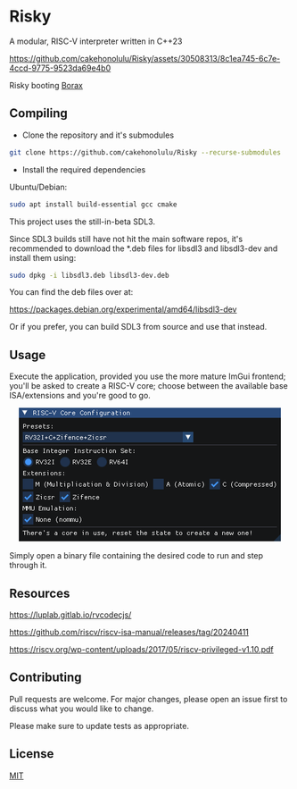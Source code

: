 # Risky

A modular, RISC-V interpreter written in C++23




https://github.com/cakehonolulu/Risky/assets/30508313/8c1ea745-6c7e-4ccd-9775-9523da69e4b0

Risky booting [Borax](https://github.com/cakehonolulu/borax)


## Compiling

* Clone the repository and it's submodules

```bash
git clone https://github.com/cakehonolulu/Risky --recurse-submodules
```

* Install the required dependencies

Ubuntu/Debian:

```bash
sudo apt install build-essential gcc cmake
```

This project uses the still-in-beta SDL3.

Since SDL3 builds still have not hit the main software repos, it's recommended to download the *.deb files for libsdl3 and libsdl3-dev and install them using:

```bash
sudo dpkg -i libsdl3.deb libsdl3-dev.deb
```

You can find the deb files over at:

https://packages.debian.org/experimental/amd64/libsdl3-dev

Or if you prefer, you can build SDL3 from source and use that instead.

## Usage

Execute the application, provided you use the more mature ImGui frontend; you'll be asked to create a RISC-V core; choose between the available base ISA/extensions and you're good to go.

<p align="center">
  <img src="resources/coreconf.png" />
</p>

Simply open a binary file containing the desired code to run and step through it.

## Resources

https://luplab.gitlab.io/rvcodecjs/

https://github.com/riscv/riscv-isa-manual/releases/tag/20240411

https://riscv.org/wp-content/uploads/2017/05/riscv-privileged-v1.10.pdf

## Contributing

Pull requests are welcome. For major changes, please open an issue first
to discuss what you would like to change.

Please make sure to update tests as appropriate.

## License

[MIT](https://choosealicense.com/licenses/mit/)
